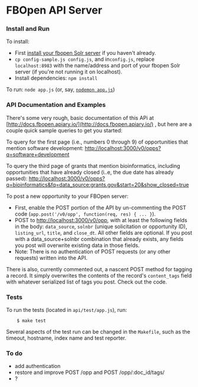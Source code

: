 # FBOpen API Server

### Install and Run
To install:
* First [install your fbopen Solr server](https://github.com/presidential-innovation-fellows/fbopen/tree/master/solr-files) if you haven't already.
* `cp config-sample.js config.js`, and in`config.js`, replace `localhost:8983` with the name/address and port of your fbopen Solr server (if you're not running it on localhost).
* Install dependencies: `npm install`

To run: `node app.js` (or, say, [`nodemon app.js`](https://github.com/remy/nodemon))

### API Documentation and Examples
There's some very rough, basic documentation of this APi at [http://docs.fbopen.apiary.io/](http://docs.fbopen.apiary.io/) , but here are a couple quick sample queries to get you started:

To query for the first page (i.e., numbers 0 through 9) of opportunities that mention software development:
[http://localhost:3000/v0/opps?q=software+development](http://localhost:3000/v0/opps?q=software+development)

To query the third page of grants that mention bioinformatics, including opportunities that have already closed (i..e, the due date has already passed):
[http://localhost:3000/v0/opps?q=bioinformatics&fq=data_source:grants.gov&start=20&show_closed=true](http://localhost:3000/v0/opps?q=bioinformatics&fq=data_source:grants.gov&start=20&show_closed=true)

To post a new opportunity to your FBOpen server:
* First, enable the POST portion of the API by un-commenting the POST code (`app.post('/v0/opp', function(req, res) { ... }`).
* POST to [http://localhost:3000/v0/opp](http://localhost:3000/v0/opp), with at least the following fields in the body: `data_source`, `solnbr` (unique solicitation or opportunity ID), `listing_url`, `title`, and `close_dt`. All other fields are optional. If you post with a data_source+solnbr combination that already exists, any fields you post will overwrite existing data in those fields.
* Note: There is no authentication of POST requests (or any other requests) written into the API.

There is also, currently commented out, a nascent POST method for tagging a record. It simply overwrites the contents of the record's `content_tags` field with whatever serialized list of tags you post. Check out the code.

### Tests
To run the tests (located in `api/test/app.js`), run:

```
    $ make test
```

Several aspects of the test run can be changed in the `Makefile`, such as the timeout, hostname, index name and test reporter.

### To do
* add authentication
* restore and improve POST /opp and POST /opp/:doc_id/tags/ 
* ?

